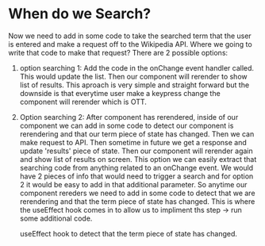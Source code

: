 # When do we Search?

Now we need to add in some code to take the searched term that the user is entered and make a request off to the Wikipedia API.
Where we going to write that code to make that request? There are 2 possible options:

1. option searching 1:
   Add the code in the onChange event handler called. This would update the list. Then our component will rerender to show list of results.
   This aproach is very simple and straight forward but the downside is that everytime user make a keypress change the component will rerender which is OTT.
2. Option searching 2:
   After component has rerendered, inside of our component we can add in some code to detect our component is rerendering and that our term piece of state has changed. Then we can make request to API. Then sometime in future we get a response and update 'results' piece of state. Then our component will rerender again and show list of results on screen. This option we can easily extract that searching code from anything related to an onChange event.
   We would have 2 pieces of info that would need to trigger a search and for option 2 it would be easy to add in that additional parameter.
   So anytime our component rereders we need to add in some code to detect that we are rerendering and that the term piece of state has changed. This is where the useEffect hook comes in to allow us to impliment ths step -> run some additional code.

   useEffect hook to detect that the term piece of state has changed.
